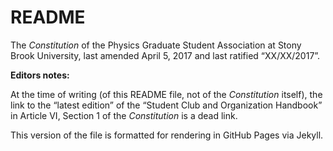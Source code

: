 # README

The *Constitution* of the Physics Graduate Student Association at Stony Brook University, last amended April 5, 2017 and last ratified &ldquo;XX/XX/2017&rdquo;.

**Editors notes:**

At the time of writing (of this README file, not of the *Constitution* itself), the link to the &ldquo;latest edition&rdquo; of the &ldquo;Student Club and Organization Handbook&rdquo; in Article VI, Section 1 of the *Constitution* is a dead link.

This version of the file is formatted for rendering in GitHub Pages via Jekyll.

